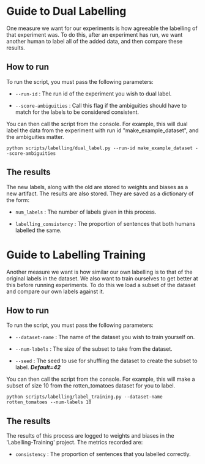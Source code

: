 Guide to Dual Labelling
==========================

One measure we want for our experiments is how agreeable the labelling of that experiment was. To do this, after an experiment has run, we want another human to label all of the added data, and then compare these results.

How to run
-------------

To run the script, you must pass the following parameters:

- `--run-id` : The run id of the experiment you wish to dual label.

- `--score-ambiguities` : Call this flag if the ambiguities should have to match for the labels to be considered consistent.

You can then call the script from the console. For example, this will dual label the data from the experiment with run id "make_example_dataset", and the ambiguities matter.

```
python scripts/labelling/dual_label.py --run-id make_example_dataset --score-ambiguities
```


The results
---------------------------

The new labels, along with the old are stored to weights and biases as a new artifact. The results are also stored. They are saved as a dictionary of the form:


- `num_labels` : The number of labels given in this process.

- `labelling_consistency` : The proportion of sentences that both humans labelled the same. 

Guide to Labelling Training
==========================

Another measure we want is how similar our own labelling is to that of the original labels in the dataset. We also want to train ourselves to get better at this before running experiments. To do this we load a subset of the dataset and compare our own labels against it.

How to run
-------------

To run the script, you must pass the following parameters:

- `--dataset-name` : The name of the dataset you wish to train yourself on.

- `--num-labels` : The size of the subset to take from the dataset.

- `--seed` : The seed to use for shuffling the dataset to create the subset to label. ***Default=42***

You can then call the script from the console. For example, this will make a subset of size 10 from the rotten_tomatoes dataset for you to label.

```
python scripts/labelling/label_training.py --dataset-name rotten_tomatoes --num-labels 10
```


The results
---------------------------

The results of this process are logged to weights and biases in the 'Labelling-Training' project. The metrics recorded are:

- `consistency` : The proportion of sentences that you labelled correctly.

